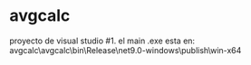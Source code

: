 # avgcalc

proyecto de visual studio #1.
el main .exe esta en: avgcalc\avgcalc\bin\Release\net9.0-windows\publish\win-x64
